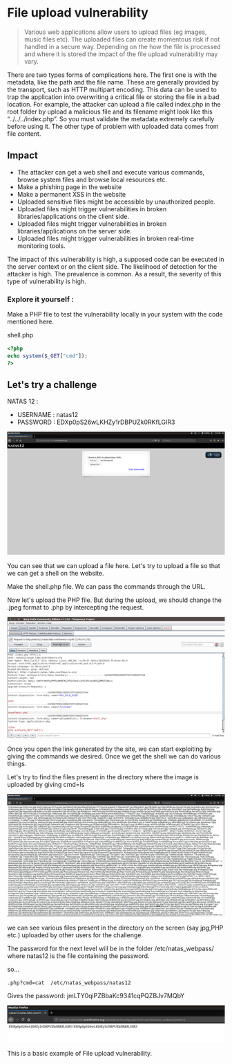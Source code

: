 # File upload vulnerability

> Various web applications allow users to upload files (eg images, music files etc). The uploaded files can create momentous risk if not handled in a secure way. Depending on the how the file is processed and where it is stored the impact of the file upload vulnerability may vary.

There are two types forms of complications here. The first one is with the metadata, like the path and the file name. These are generally provided by the transport, such as HTTP multipart encoding. This data can be used to trap the application into overwriting a critical file or storing the file in a bad location. For example, the attacker can upload a file called index.php in the root folder by upload a malicious file and its filename might look like this “../../../index.php”. So you must validate the metadata extremely carefully before using it. The other type of problem with uploaded data comes from file content.

## Impact
- The attacker can get a web shell and execute various commands, browse system files and browse local resources etc.
- Make a phishing page in the website
- Make a permanent XSS in the website
- Uploaded sensitive files might be accessible by unauthorized people.
- Uploaded files might trigger vulnerabilities in broken libraries/applications on the client side.
- Uploaded files might trigger vulnerabilities in broken libraries/applications on the server side.
- Uploaded files might trigger vulnerabilities in broken real-time monitoring tools.

The impact of this vulnerability is high, a supposed code can be executed in the server context or on the client side. The likelihood of detection for the attacker is high. The prevalence is common. As a result, the severity of this type of vulnerability is high.
### Explore it yourself :
 Make a PHP file to test the vulnerability locally in your system with the code mentioned here.
 
  shell.php
```php
<?php
echo system($_GET["cmd"]);
?>
``` 

## Let's try a challenge

NATAS 12 :
 - USERNAME : natas12
 - PASSWORD : EDXp0pS26wLKHZy1rDBPUZk0RKfLGIR3 
 
 ![natas12](natas12.1.png)

You can see that we can upload a file here. Let's try to upload a file so that we can get a shell on the website.

Make the shell.php file. We can pass the commands through the URL.


Now let's upload the PHP file. But during the upload, we should change the .jpeg format to .php by intercepting the request.

![natas12](natas12.3.png)

Once you open the link generated by the site, we can start exploiting by giving the commands we desired. Once we get the shell we can do various things.

Let's try to find the files present in the directory where the image is uploaded by giving cmd=ls

![natas12](natas12.4.png)

we can see various files present in the directory on the screen (say jpg,PHP etc.) uploaded by other users for the challenge.

The password for the next level will be in the folder /etc/natas_webpass/
where natas12 is the file containing the password.

so...
```
.php?cmd=cat  /etc/natas_webpass/natas12
```

Gives the password: jmLTY0qiPZBbaKc9341cqPQZBJv7MQbY

![natas12](natas12.5.png)

 This is a basic example of File upload vulnerability.




